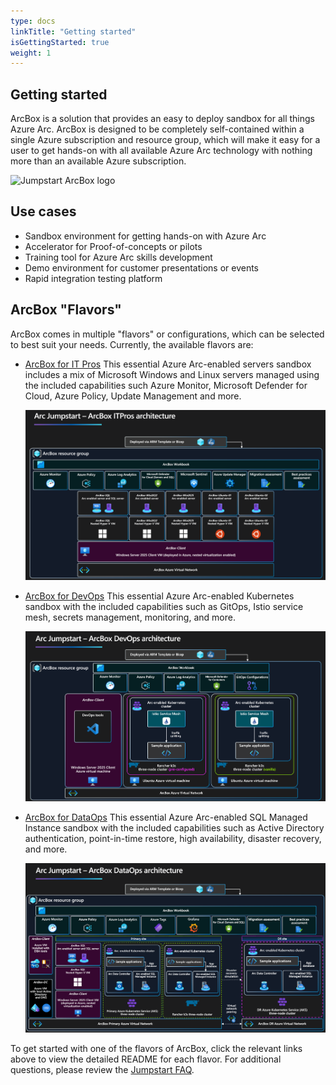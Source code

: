 ```yaml
---
type: docs
linkTitle: "Getting started"
isGettingStarted: true
weight: 1
---
```


## Getting started

ArcBox is a solution that provides an easy to deploy sandbox for all things Azure Arc. ArcBox is designed to be completely self-contained within a single Azure subscription and resource group, which will make it easy for a user to get hands-on with all available Azure Arc technology with nothing more than an available Azure subscription.

<img src="/img/logo/arcbox.png" alt="Jumpstart ArcBox logo" width="250">

## Use cases

- Sandbox environment for getting hands-on with Azure Arc
- Accelerator for Proof-of-concepts or pilots
- Training tool for Azure Arc skills development
- Demo environment for customer presentations or events
- Rapid integration testing platform

## ArcBox "Flavors"

ArcBox comes in multiple "flavors" or configurations, which can be selected to best suit your needs. Currently, the available flavors are:

- [ArcBox for IT Pros](../ITPro)
    This essential Azure Arc-enabled servers sandbox includes a mix of Microsoft Windows and Linux servers managed using the included capabilities such Azure Monitor, Microsoft Defender for Cloud, Azure Policy, Update Management and more.

    ![Screenshot showing ArcBox for IT Pros architecture diagram](./../ITPro/arch_itpro.png)

- [ArcBox for DevOps](../DevOps)
    This essential Azure Arc-enabled Kubernetes sandbox with the included capabilities such as GitOps, Istio service mesh, secrets management, monitoring, and more.

    ![Screenshot showing ArcBox for DevOps architecture diagram](./../DevOps/arch_devops.png)

- [ArcBox for DataOps](../DataOps)
    This essential Azure Arc-enabled SQL Managed Instance sandbox with the included capabilities such as Active Directory authentication, point-in-time restore, high availability, disaster recovery, and more.

    ![Screenshot showing ArcBox for DevOps architecture diagram](./../DataOps/arch_dataops.png)

To get started with one of the flavors of ArcBox, click the relevant links above to view the detailed README for each flavor. For additional questions, please review the [Jumpstart FAQ](../faq/).
